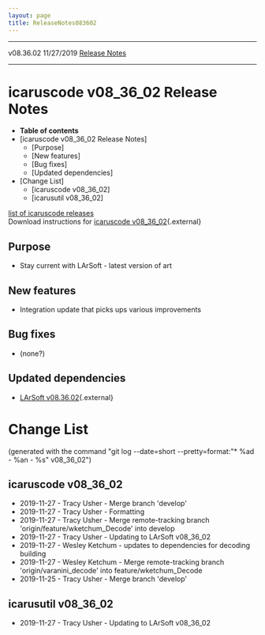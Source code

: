 ```yaml
---
layout: page
title: ReleaseNotes083602
---
```


  ----------- ------------ -- -- ------------------------------------------------------
  v08.36.02   11/27/2019         [Release Notes](ReleaseNotes083602.html)
  ----------- ------------ -- -- ------------------------------------------------------



icaruscode v08\_36\_02 Release Notes
==========================================================================================

-   **Table of contents**
-   [icaruscode v08\_36\_02 Release
    Notes]
    -   [Purpose]
    -   [New features]
    -   [Bug fixes]
    -   [Updated dependencies]
-   [Change List]
    -   [icaruscode v08\_36\_02]
    -   [icarusutil v08\_36\_02]

[list of icaruscode
releases](List_of_ICARUS_code_releases.html)\
Download instructions for [icaruscode
v08\_36\_02](http://scisoft.fnal.gov/scisoft/bundles/sbnd/v08_36_02/icaruscode-v08_36_02.html){.external}



Purpose
----------------------------------

-   Stay current with LArSoft - latest version of art



New features
--------------------------------------------

-   Integration update that picks ups various improvements



Bug fixes
--------------------------------------

-   (none?)



Updated dependencies
------------------------------------------------------------

-   [LArSoft
    v08.36.02](https://cdcvs.fnal.gov/redmine/projects/larsoft/wiki/ReleaseNotes083602){.external}



Change List
==========================================

(generated with the command \"git log \--date=short
\--pretty=format:\"\* %ad - %an - %s\" v08\_36\_02\")



icaruscode v08\_36\_02
--------------------------------------------------------------

-   2019-11-27 - Tracy Usher - Merge branch \'develop\'
-   2019-11-27 - Tracy Usher - Formatting
-   2019-11-27 - Tracy Usher - Merge remote-tracking branch
    \'origin/feature/wketchum\_Decode\' into develop
-   2019-11-27 - Tracy Usher - Updating to LArSoft v08\_36\_02
-   2019-11-27 - Wesley Ketchum - updates to dependencies for decoding
    building
-   2019-11-27 - Wesley Ketchum - Merge remote-tracking branch
    \'origin/varanini\_decode\' into feature/wketchum\_Decode
-   2019-11-25 - Tracy Usher - Merge branch \'develop\'



icarusutil v08\_36\_02
--------------------------------------------------------------

-   2019-11-27 - Tracy Usher - Updating to LArSoft v08\_36\_02
